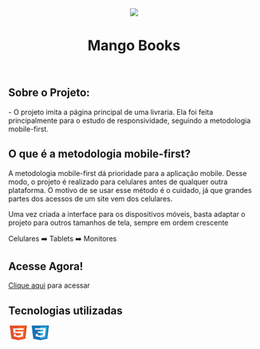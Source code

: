 <div align = "center">
  <img height="150em" src="https://cdn-icons-png.flaticon.com/512/4463/4463971.png"/>
  <h1>Mango Books</h1>
</div>

<br>
<h2>Sobre o Projeto:</h2>
<p>- O projeto imita a página principal de uma livraria. Ela foi feita principalmente para o estudo de responsividade, seguindo a metodologia mobile-first.</p>

<h2>O que é a metodologia mobile-first?</h2>
<p>A metodologia mobile-first dá prioridade para a aplicação mobile. Desse modo, o projeto é realizado para celulares antes de qualquer outra plataforma. O motivo de se usar esse método é o cuidado, já que grandes partes dos acessos de um site vem dos celulares.</p>
<p>Uma vez criada a interface para os dispositivos móveis, basta adaptar o projeto para outros tamanhos de tela, sempre em ordem crescente</p>
<p>Celulares ➡️ Tablets ➡️ Monitores</p>

<h2>Acesse Agora!</h2>
<p><a href="https://brunno-bocardo.github.io/MangoBooks/" target="_blank">Clique aqui</a> para acessar</p>

<h2>Tecnologias utilizadas</h2>
<div style="display: inline_block">
  <img align="center" alt="HTML" height="30" width="40" src="https://raw.githubusercontent.com/devicons/devicon/master/icons/html5/html5-original.svg">
  <img align="center" alt="CSS" height="30" width="40" src="https://raw.githubusercontent.com/devicons/devicon/master/icons/css3/css3-original.svg">
</div>
